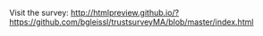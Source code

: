 Visit the survey: http://htmlpreview.github.io/?https://github.com/bgleissl/trustsurveyMA/blob/master/index.html

